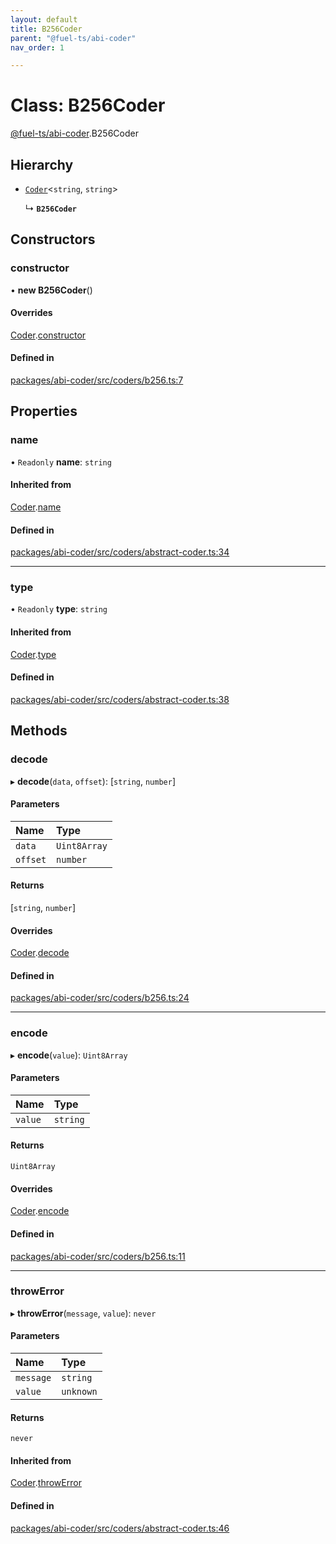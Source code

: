 ```yaml
---
layout: default
title: B256Coder
parent: "@fuel-ts/abi-coder"
nav_order: 1

---
```


# Class: B256Coder

[@fuel-ts/abi-coder](../index.md).B256Coder

## Hierarchy

- [`Coder`](Coder.md)<`string`, `string`\>

  ↳ **`B256Coder`**

## Constructors

### constructor

• **new B256Coder**()

#### Overrides

[Coder](Coder.md).[constructor](Coder.md#constructor)

#### Defined in

[packages/abi-coder/src/coders/b256.ts:7](https://github.com/FuelLabs/fuels-ts/blob/master/packages/abi-coder/src/coders/b256.ts#L7)

## Properties

### name

• `Readonly` **name**: `string`

#### Inherited from

[Coder](Coder.md).[name](Coder.md#name)

#### Defined in

[packages/abi-coder/src/coders/abstract-coder.ts:34](https://github.com/FuelLabs/fuels-ts/blob/master/packages/abi-coder/src/coders/abstract-coder.ts#L34)

___

### type

• `Readonly` **type**: `string`

#### Inherited from

[Coder](Coder.md).[type](Coder.md#type)

#### Defined in

[packages/abi-coder/src/coders/abstract-coder.ts:38](https://github.com/FuelLabs/fuels-ts/blob/master/packages/abi-coder/src/coders/abstract-coder.ts#L38)

## Methods

### decode

▸ **decode**(`data`, `offset`): [`string`, `number`]

#### Parameters

| Name | Type |
| :------ | :------ |
| `data` | `Uint8Array` |
| `offset` | `number` |

#### Returns

[`string`, `number`]

#### Overrides

[Coder](Coder.md).[decode](Coder.md#decode)

#### Defined in

[packages/abi-coder/src/coders/b256.ts:24](https://github.com/FuelLabs/fuels-ts/blob/master/packages/abi-coder/src/coders/b256.ts#L24)

___

### encode

▸ **encode**(`value`): `Uint8Array`

#### Parameters

| Name | Type |
| :------ | :------ |
| `value` | `string` |

#### Returns

`Uint8Array`

#### Overrides

[Coder](Coder.md).[encode](Coder.md#encode)

#### Defined in

[packages/abi-coder/src/coders/b256.ts:11](https://github.com/FuelLabs/fuels-ts/blob/master/packages/abi-coder/src/coders/b256.ts#L11)

___

### throwError

▸ **throwError**(`message`, `value`): `never`

#### Parameters

| Name | Type |
| :------ | :------ |
| `message` | `string` |
| `value` | `unknown` |

#### Returns

`never`

#### Inherited from

[Coder](Coder.md).[throwError](Coder.md#throwerror)

#### Defined in

[packages/abi-coder/src/coders/abstract-coder.ts:46](https://github.com/FuelLabs/fuels-ts/blob/master/packages/abi-coder/src/coders/abstract-coder.ts#L46)
